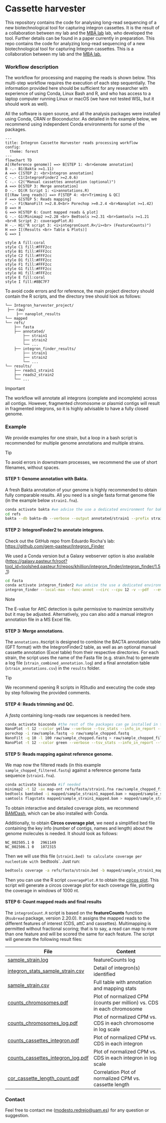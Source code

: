 # Cassette harvester

This repository contains the code for analysing long-read sequencing of a new biotechnological tool for capturing integron cassettes. It is the result of a collaboration between my lab and the [MBA lab](https://ucm.es/mbalab) lab, who developed the tool. Further details can be found in a paper currently in preparation.
This repo contains the code for analyzing long-read sequencing of a new biotechnological tool for capturing Integron cassettes. This is a collaboration between my lab and the [MBA lab](https://ucm.es/mbalab), 

### Workflow description

The workflow for processing and mapping the reads is shown below. This multi-step workflow requires the execution of each step sequentially. The information provided here should be sufficient for any researcher with experience of using Conda, Linux Bash and R, and who has access to a laptop computer running Linux or macOS (we have not tested WSL, but it should work as well).

All the software is open source, and all the analysis packages were installed using Conda, CRAN or Bioconductor. As detailed in the example below, we recommend using independent Conda environments for some of the packages.

```mermaid
---
title: Integron Cassette Harvester reads processing workflow
config:
  theme: forest
---
flowchart TD
A[(Reference genome)] ==> B[STEP 1: <br>Genome annotation]
B -.- B1(Bakta >=1.11)
A ==> C[STEP 2: <br>Integron annotation]
C -.- C1(IntegronFinder2 >=2.0.6)
C -.- C2("Manual cassettes annotation (optional)")
A ==> D[STEP 3: Merge annotation]
D -.- D1(R Script 1: <i>annotations.R)
E[(Raw long reads)] ==> F[STEP 4: <br>Trimming & QC]
F ==> G[STEP 5: Reads mapping]
F -.- F1(NanoFilt >=2.8.0<br> Porechop >=0.2.4 <br>Nanoplot >=1.42)
D ==> H
G ==> H[STEP 6: Count mapped reads & plot]
G -.- G1(Minimap2 >=2.28 <br> Bedtools >=2.31 <br>Samtools >=1.21 <br>R Script 2: coveragePlot.R)
H -.- H1("R script 3: <i>integronCount.R</i><br> (FeatureCounts)") 
H ==> I[(Results <br> Table & Plots)]
G ==> I
 
style A fill:coral
style C1 fill:#FFF2cc
style B1 fill:#FFF2cc
style C2 fill:#FFF2cc
style D1 fill:#FFF2cc
style F1 fill:#FFF2cc
style G1 fill:#FFF2cc
style H1 fill:#FFF2cc
style E fill:coral
style I fill:#8BC7F7
```

To avoid code errors and for reference, the main project directory should contain the R scripts, and the directory tree should look as follows:

    └── Integron_harvester_project/
  	 ├── raw/ 
  		 ├── nanoplot_results 
  	└── mapped
  	└── refs/ 
  		├── fasta 
  		├── annotated/  
  			├── strain1 
  			├── strain2  
  			└── ... 
  		├── integron_finder_results/  
  			├── strain1  
  			├── strain2  
  			└── ... 
  	└── results/ 
  		├── reads1_strain1 
  		├── reads2_strain2 
  		└── ...

> [!IMPORTANT]
> The workflow will annotate all integrons (complete and incomplete) across all contigs. However, fragmented chromosome or plasmid contigs will result in fragmented integrons, so it is highly advisable to have a fully closed genome.

### Example

We provide examples for one strain, but a loop in a bash script is recommended for multiple genome annotations and multiple strains. 

> [!TIP]
> To avoid errors in downstream processes, we recommend the use of short filenames, without spaces.

#### **STEP 1: Genome annotation with Bakta.**
A fresh Bakta annotation of your genome is highly recommended to obtain fully comparable results. All you need is a single fasta format genome file (in the example below `strain1.fna`).


```bash
conda activate bakta #we advise the use a dedicated environment for bakta
cd refs
bakta --db bakta-db --verbose --output annotated/strain1 --prefix strain1 --locus-tag strain1 --threads 12 fasta/strain1.fna --skip-crispr --force
```


#### **STEP 2: IntegronFinder2 to annotate integrons.**
Check out the GitHub repo from Eduardo Rocha's lab: https://github.com/gem-pasteur/Integron_Finder

We used a Conda version but a Galaxy webserver option is also available (https://galaxy.pasteur.fr/root?tool_id=toolshed.pasteur.fr/repos/khillion/integron_finder/integron_finder/1.5.1)
```bash
cd fasta
conda activate integron_finder2 #we advise the use a dedicated environment for IF2
integron_finder --local-max --func-annot --circ --cpu 12 -v --pdf  --evalue-attc 4 --calin-threshold 1  --outdir integron_finder_results/ fasta/strain.fna
```
> [!NOTE]
> The E-value for AttC detection is quite permissive to maximize sensitivity but it may be adjusted. Alternatively, you can also add a manual integron annotation file in a MS Excel file.


#### **STEP 3: Merge annotations.**
The `annotations.R`script is designed to combine the BACTA annotation table (GFT format) with the IntegronFinder2 table, as well as an optional manual cassette annotation (Excel table) from their respective directories. For each strain, the script uses the name of the Fasta file (e.g. strain.fna) to generate a log file (`strain_combined_annotation.log`) and a final annotation table (`strain_annotations.csv`) in the `results` folder.

> [!TIP]
> We recommend opening R scripts in RStudio and executing the code step by step following the provided comments.

#### **STEP 4: Reads trimming and QC.**
A *fastq* containing long-reads raw sequences is needed here. 
```bash
conda activate bioconda #the rest of the packages can ge installed in the same environment
NanoPlot -t 12 --color yellow --verbose --tsv_stats --info_in_report --fastq raw/sample.fastq -o nanoplot_results -p sample_raw --tsv_stats --store
porechop -i raw/sample.fastq -o raw/sample_chopped.fastq
NanoFilt -q 10 -l 100 raw/sample_chopped.fastq > raw/sample_chopped_filtered.fastq
NanoPlot -t 12 --color green --verbose --tsv_stats --info_in_report --fastq raw/sample_chopped_filtered.fastq -o nanoplot_results -p sample_final
```

#### **STEP 5: Reads mapping against reference genome.**
We map now the filtered reads (in this example `sample_chopped_filtered.fastq`) against a reference genome fasta sequence (`strain1.fna`). 
```bash
conda activate bioconda #if needed
minimap2 -t 12 -ax map-ont refs/fasta/strain1.fna raw/sample_chopped_filtered.fastq | samtools view -bh > mapped/sample_strain1_mapped.bam
bedtools bamtobed -i mapped/sample_strain1_mapped.bam > mapped/sample_strain1_mapped.bed
samtools flagstats mapped/sample_strain1_mapped.bam > mapped/sample_strain1_map_stats.txt #Contains stats needed for normalization in the next step
```

To obtain interactive and detailed coverage plots, we recommend [BAMDash](https://github.com/jonas-fuchs/BAMdash), which can be also installed with Conda.

Additionally, to obtain **Circos coverage plot**, we need a simplified bed file containing the key info (number of contigs, names and length) about the genome molecules is needed. It should look as follows:
```
NC_002505.1	0	2961149
NC_002506.1	0	1072315
```
Then we will use this file (`strain1.bed) to calculate coverage per nucleotide with `bedtools`. Just run:
```bash
bedtools coverage -a refs/fasta/strain.bed -b mapped/sample_strain1_mapped.bam -bed -d | gzip >  mapped/sample_strain1_cov.tsv.gz
```
Then you can use the R script `coveragePlot.R` to obtain the [circos plot](example/results/circos_sample_1_A096.pdf). This script will generate a circos coverage plot for each coverage file, plotting the coverage in windows of 1000 nt.

#### **STEP 6: Count mapped reads and final results**
The `integronCount.R` script is based on the **featureCounts** function (`Rsubread` package, version 2.20.0). It assigns the mapped reads to the different features of interest (CDS, attC and cassettes).
Multimapping is permitted without fractional scoring; that is to say, a read can map to more than one feature and will be scored the same for each feature.
The script will generate the following result files:

| File                              | Content                                                                |
| --------------------------------- | ---------------------------------------------------------------------- |
| [sample_strain.log](example/results/sample_strain.log)                 | featureCounts log                                                      |
| [integron_stats_sample_strain.csv](example/results/integron_stats_sample_strain.csv)  | Detail of integron(s) identified                                       |
| [sample_strain.csv](example/results/sample_strain.csv)                 | Full table with annotation and mapping stats                           |
| [counts_chromosomes.pdf](example/results/counts_chromosomes.pdf)            | Plot of normalized CPM (counts per million) vs. CDS in each chromosome |
| [counts_chromosomes_log.pdf](example/results/counts_chromosomes_log.pdf)        | Plot of normalized CPM vs. CDS in each chromosome in log scale         |
| [counts_cassettes_integron.pdf](example/results/counts_cassettes_integron.pdf)     | Plot of normalized CPM vs. CDS in each integron                        |
| [counts_cassettes_integron_log.pdf](example/results/counts_cassettes_integron.pdf) | Plot of normalized CPM vs. CDS in each integron in log scale           |
| [cor_cassette_length_count.pdf](example/results/cor_cassette_length_count.pdf) | Correlation Plot of normalized CPM vs. cassette length           |

### Contact
Feel free to contact me (modesto.redrejo@uam.es) for any question or suggestion.


